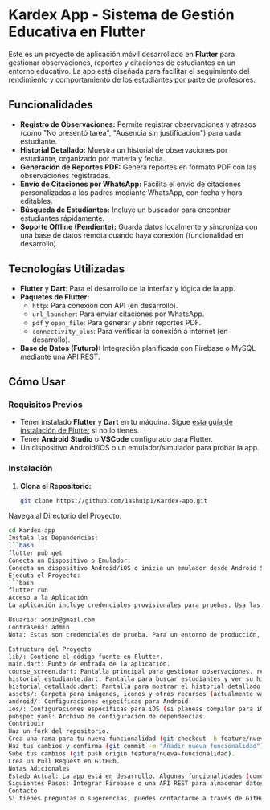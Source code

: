# Kardex App - Sistema de Gestión Educativa en Flutter

Este es un proyecto de aplicación móvil desarrollado en **Flutter** para gestionar observaciones, reportes y citaciones de estudiantes en un entorno educativo. La app está diseñada para facilitar el seguimiento del rendimiento y comportamiento de los estudiantes por parte de profesores.

## Funcionalidades

- **Registro de Observaciones:** Permite registrar observaciones y atrasos (como "No presentó tarea", "Ausencia sin justificación") para cada estudiante.
- **Historial Detallado:** Muestra un historial de observaciones por estudiante, organizado por materia y fecha.
- **Generación de Reportes PDF:** Genera reportes en formato PDF con las observaciones registradas.
- **Envío de Citaciones por WhatsApp:** Facilita el envío de citaciones personalizadas a los padres mediante WhatsApp, con fecha y hora editables.
- **Búsqueda de Estudiantes:** Incluye un buscador para encontrar estudiantes rápidamente.
- **Soporte Offline (Pendiente):** Guarda datos localmente y sincroniza con una base de datos remota cuando haya conexión (funcionalidad en desarrollo).

## Tecnologías Utilizadas

- **Flutter** y **Dart**: Para el desarrollo de la interfaz y lógica de la app.
- **Paquetes de Flutter:**
  - `http`: Para conexión con API (en desarrollo).
  - `url_launcher`: Para enviar citaciones por WhatsApp.
  - `pdf` y `open_file`: Para generar y abrir reportes PDF.
  - `connectivity_plus`: Para verificar la conexión a internet (en desarrollo).
- **Base de Datos (Futuro):** Integración planificada con Firebase o MySQL mediante una API REST.

## Cómo Usar

### Requisitos Previos

- Tener instalado **Flutter** y **Dart** en tu máquina. Sigue [esta guía de instalación de Flutter](https://flutter.dev/docs/get-started/install) si no lo tienes.
- Tener **Android Studio** o **VSCode** configurado para Flutter.
- Un dispositivo Android/iOS o un emulador/simulador para probar la app.

### Instalación

1. **Clona el Repositorio:**
   ```bash
   git clone https://github.com/1ashuip1/Kardex-app.git
Navega al Directorio del Proyecto:
  ```bash
cd Kardex-app
Instala las Dependencias:
```bash
flutter pub get
Conecta un Dispositivo o Emulador:
Conecta un dispositivo Android/iOS o inicia un emulador desde Android Studio/VSCode.
Ejecuta el Proyecto:
```bash
flutter run
Acceso a la Aplicación
La aplicación incluye credenciales provisionales para pruebas. Usa las siguientes credenciales para iniciar sesión como administrador:

Usuario: admin@gmail.com
Contraseña: admin
Nota: Estas son credenciales de prueba. Para un entorno de producción, se recomienda implementar un sistema de autenticación seguro (como Firebase Authentication) y cambiar estas credenciales.

Estructura del Proyecto
lib/: Contiene el código fuente en Flutter.
main.dart: Punto de entrada de la aplicación.
course_screen.dart: Pantalla principal para gestionar observaciones, reportes y citaciones.
historial_estudiante.dart: Pantalla para buscar estudiantes y ver su historial.
historial_detallado.dart: Pantalla para mostrar el historial detallado por materia y fecha.
assets/: Carpeta para imágenes, iconos y otros recursos (actualmente vacía, pero puedes añadirlos).
android/: Configuraciones específicas para Android.
ios/: Configuraciones específicas para iOS (si planeas compilar para iOS).
pubspec.yaml: Archivo de configuración de dependencias.
Contribuir
Haz un fork del repositorio.
Crea una rama para tu nueva funcionalidad (git checkout -b feature/nueva-funcionalidad).
Haz tus cambios y confirma (git commit -m "Añadir nueva funcionalidad").
Sube tus cambios (git push origin feature/nueva-funcionalidad).
Crea un Pull Request en GitHub.
Notas Adicionales
Estado Actual: La app está en desarrollo. Algunas funcionalidades (como soporte offline y conexión a base de datos remota) están en proceso de implementación.
Siguientes Pasos: Integrar Firebase o una API REST para almacenar datos remotamente, y mejorar la interfaz de usuario con autenticación segura.
Contacto
Si tienes preguntas o sugerencias, puedes contactarme a través de GitHub: 1ashuip1.
